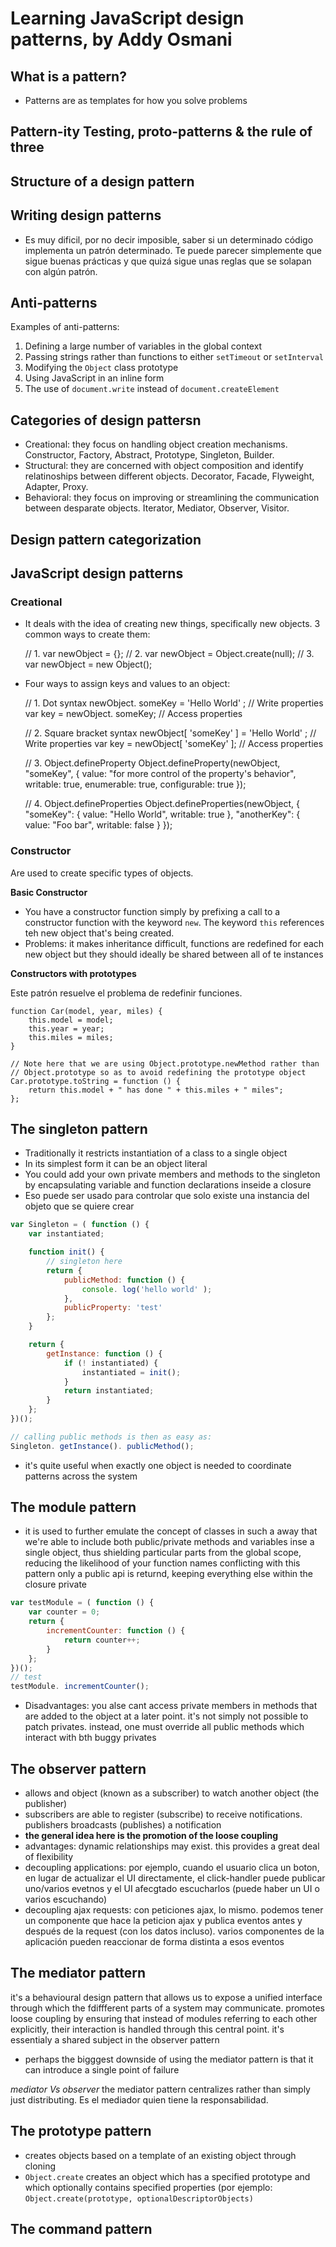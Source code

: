 # Learning JavaScript design patterns, by Addy Osmani

## What is a pattern?

- Patterns are as templates for how you solve problems

## Pattern-ity Testing, proto-patterns & the rule of three

## Structure of a design pattern

## Writing design patterns

- Es muy dificil, por no decir imposible, saber si un determinado código implementa un patrón determinado. Te puede parecer simplemente que sigue buenas prácticas y que quizá sigue unas reglas que se solapan con algún patrón.

## Anti-patterns

Examples of anti-patterns:

1. Defining a large number of variables in the global context
2. Passing strings rather than functions to either `setTimeout` or `setInterval`
3. Modifying the `Object` class prototype
4. Using JavaScript in an inline form
5. The use of `document.write` instead of `document.createElement`

## Categories of design pattersn

- Creational: they focus on handling object creation mechanisms. Constructor, Factory, Abstract, Prototype, Singleton, Builder.
- Structural: they are concerned with object composition and identify relatinoships between different objects. Decorator, Facade, Flyweight, Adapter, Proxy.
- Behavioral: they focus on improving or streamlining the communication between desparate objects. Iterator, Mediator, Observer, Visitor.

## Design pattern categorization

## JavaScript design patterns

### Creational

- It deals with the idea of creating new things, specifically new objects. 3 common ways to create them:

    // 1.
    var newObject = {}; 
    // 2.
    var newObject = Object.create(null);
    // 3.
    var newObject = new Object();

- Four ways to assign keys and values to an object:

    // 1. Dot syntax
    newObject. someKey = 'Hello World' ; // Write properties
    var key = newObject. someKey; // Access properties

    // 2. Square bracket syntax
    newObject[ 'someKey' ] = 'Hello World' ; // Write properties
    var key = newObject[ 'someKey' ]; // Access properties

    // 3. Object.defineProperty
    Object.defineProperty(newObject, "someKey", {
        value: "for more control of the property's behavior",
        writable: true,
        enumerable: true,
        configurable: true
    });

    // 4. Object.defineProperties
    Object.defineProperties(newObject, {
        "someKey": {
            value: "Hello World", 
            writable: true
        }, 
         "anotherKey": {
             value: "Foo bar", 
             writable: false
         }
    });

### Constructor

Are used to create specific types of objects.

**Basic Constructor**

- You have a constructor function simply by prefixing a call to a constructor function with the keyword `new`. The keyword `this` references teh new object that's being created.
- Problems: it makes inheritance difficult, functions are redefined for each new object but they should ideally be shared between all of te instances

**Constructors with prototypes**

Este patrón resuelve el problema de redefinir funciones.

    function Car(model, year, miles) {
        this.model = model;
        this.year = year;
        this.miles = miles;
    }

    // Note here that we are using Object.prototype.newMethod rather than
    // Object.prototype so as to avoid redefining the prototype object
    Car.prototype.toString = function () {
        return this.model + " has done " + this.miles + " miles";
    };

## The singleton pattern

- Traditionally it restricts instantiation of a class to a single object
- In its simplest form it can be an object literal
- You could add your own private members and methods to the singleton by encapsulating variable and function declarations inseide a closure
- Eso puede ser usado para controlar que solo existe una instancia del objeto que se quiere crear

``` javascript
var Singleton = ( function () {
    var instantiated;

    function init() {
        // singleton here
        return {
            publicMethod: function () {
                console. log('hello world' );
            },
            publicProperty: 'test'
        };
    }

    return {
        getInstance: function () {
            if (! instantiated) {
                instantiated = init();
            }
            return instantiated;
        }
    };
})();

// calling public methods is then as easy as:
Singleton. getInstance(). publicMethod();
```

- it's quite useful when exactly one object is needed to coordinate patterns across the system

## The module pattern

- it is used to further emulate the concept of classes in such a away that we're able to include both public/private methods and variables inse a single object, thus shielding particular parts from the global scope, reducing the likelihood of your function names conflicting
with this pattern only a public api is returnd, keeping everything else within the closure private

``` javascript
var testModule = ( function () {
    var counter = 0;
    return {
        incrementCounter: function () {
            return counter++;
        }
    };
})();
// test
testModule. incrementCounter();
``` 

- Disadvantages: you alse cant access private members in methods that are added to the object at a later point. it's not simply not possible to patch privates. instead, one must override all public methods which interact with bth buggy privates

## The observer pattern

- allows and object (known as a subscriber) to watch another object (the publisher)
- subscribers are able to register (subscribe) to receive notifications. publishers broadcasts (publishes) a notification
- **the general idea here is the promotion of the loose coupling**
- advantages: dynamic relationships may exist. this provides a great deal of flexibility
- decoupling applications: por ejemplo, cuando el usuario clica un boton, en lugar de actualizar el UI directamente, el click-handler puede publicar uno/varios evetnos y el UI afecgtado escucharlos (puede haber un UI o varios escuchando)
- decoupling ajax requests: con peticiones ajax, lo mismo. podemos tener un componente que hace la peticion ajax y publica eventos antes y después de la request (con los datos incluso). varios componentes de la aplicación pueden reaccionar de forma distinta a esos eventos

## The mediator pattern

it's a behavioural design pattern that allows us to expose a unified interface through which the fdiffferent parts of a system may communicate. promotes loose coupling by ensuring that instead of modules referring to each other explicitly, their interaction is handled through this central point.
it's essentialy a shared subject in the observer pattern
- perhaps the bigggest downside of using the mediator pattern is that it can introduce a single point of failure

*mediator Vs observer* the mediator pattern centralizes rather than simply just distributing. Es el mediador quien tiene la responsabilidad.

## The prototype pattern

- creates objects based on a template of an existing object through cloning
- `Object.create` creates an object which has a specified prototype and which optionally contains specified properties (por ejemplo: `Object.create(prototype, optionalDescriptorObjects)`

## The command pattern


















